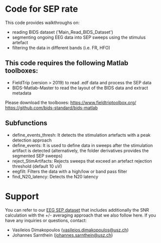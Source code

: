 # Code for SEP rate
This code provides walkthroughs on:
- reading BIDS dataset ('Main_Read_BIDS_Dataset') 
- segmenting ongoing EEG data into SEP sweeps using the stimulus artefact
- filtering the data in different bands (i.e. FR, HFO) 

## This code requires the following Matlab toolboxes:
- FieldTrip (version > 2019) to read .edf data and process the SEP data
- BIDS-Matlab-Master to read the layout of the BIDS data and extract metadata

Please download the toolboxes:
https://www.fieldtriptoolbox.org/
https://github.com/bids-standard/bids-matlab


## Subfunctions
- define_events_thresh: It detects the stimulation artefacts with a peak detection approach
- define_events: It is used to define data in sweeps after the stimulation artifact is detected (alternatively, the folder derivatives provides the segmented SEP sweeps)
- reject_StimArtifacts: Rejects sweeps that exceed an artefact rejection threshold (default 10 uV)
- eegfilt: Filters the data with a high/low or band pass filter
- find_N20_latency: Detects the N20 latency 

# Support
You can refer to our [EEG SEP dataset](https://openneuro.org/datasets/ds004381) that includes additionally the SNR calculation with the +/- averaging approach that we also follow here.
If you have any inquiries or questions, contact:
* Vasileios Dimakopoulos (vasileios.dimakopoulos@usz.ch)
* Johannes Sarnthein (johannes.sarnthein@usz.ch)